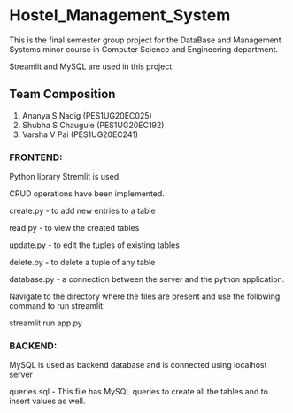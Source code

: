 # Hostel_Management_System

This is the final semester group project for the DataBase and Management Systems minor course in Computer Science and Engineering department.

Streamlit and MySQL are used in this project.

## Team Composition
1. Ananya S Nadig (PES1UG20EC025)
2. Shubha S Chaugule (PES1UG20EC192)
3. Varsha V Pai (PES1UG20EC241)

### **FRONTEND:**

Python library Stremlit is used.

CRUD operations have been implemented.

create.py   - to add new entries to a table

read.py     - to view the created tables

update.py   - to edit the tuples of existing tables

delete.py   - to delete a tuple of any table

database.py - a connection between the server and the python application.

Navigate to the directory where the files are present and use the following command to run streamlit:

streamlit run app.py

### **BACKEND:**

MySQL is used as backend database and is connected using localhost server

queries.sql - This file has MySQL queries to create all the tables and to insert values as well.
